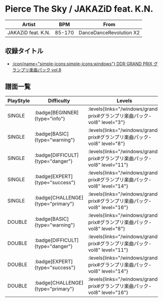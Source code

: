 # Pierce The Sky / JAKAZiD feat. K.N.

|Artist|BPM|From|
|------|---|----|
|JAKAZiD feat. K.N.|85-170|DanceDanceRevolution X2|

## 収録タイトル

- [:icon{name="simple-icons:simple-icons:windows"} DDR GRAND PRIX グランプリ楽曲パック vol.8](/windows/grand-prix#グランプリ楽曲パック-vol8)

## 譜面一覧

|PlayStyle|Difficulty|Levels|Notes|Movie|
|---------|----------|------|-----|-----|
|SINGLE| :badge[BEGINNER]{type="info"}| :levels{links="/windows/grand-prix#グランプリ楽曲パック-vol8" level="3"}|79/0||
|SINGLE| :badge[BASIC]{type="warning"}| :levels{links="/windows/grand-prix#グランプリ楽曲パック-vol8" level="8"}|275/21||
|SINGLE| :badge[DIFFICULT]{type="danger"}| :levels{links="/windows/grand-prix#グランプリ楽曲パック-vol8" level="11"}|361/35||
|SINGLE| :badge[EXPERT]{type="success"}| :levels{links="/windows/grand-prix#グランプリ楽曲パック-vol8" level="14"}|476/24||
|SINGLE| :badge[CHALLENGE]{type="primary"}| :levels{links="/windows/grand-prix#グランプリ楽曲パック-vol8" level="16"}|598/15||
|DOUBLE| :badge[BASIC]{type="warning"}| :levels{links="/windows/grand-prix#グランプリ楽曲パック-vol8" level="8"}|273/19||
|DOUBLE| :badge[DIFFICULT]{type="danger"}| :levels{links="/windows/grand-prix#グランプリ楽曲パック-vol8" level="11"}|360/33||
|DOUBLE| :badge[EXPERT]{type="success"}| :levels{links="/windows/grand-prix#グランプリ楽曲パック-vol8" level="14"}|470/17||
|DOUBLE| :badge[CHALLENGE]{type="primary"}| :levels{links="/windows/grand-prix#グランプリ楽曲パック-vol8" level="16"}|573/15||
